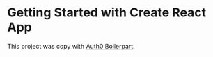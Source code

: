 # Getting Started with Create React App

This project was copy with [Auth0 Boilerpart](https://github.com/AndyDuLy/React_Auth0_Boilerplate).

